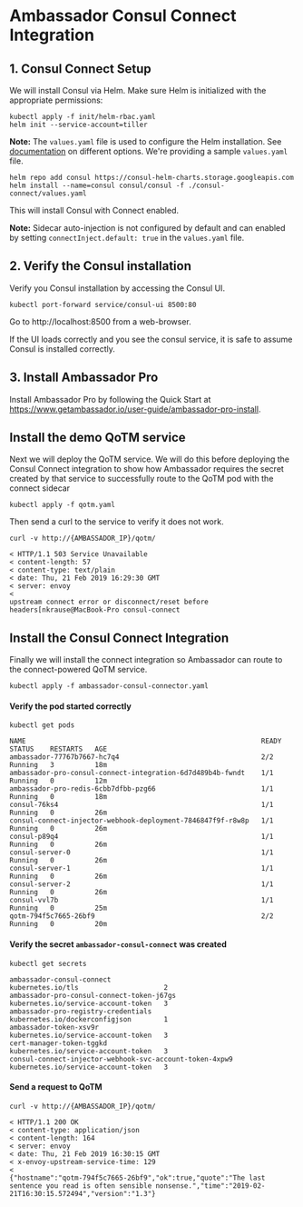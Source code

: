# Ambassador Consul Connect Integration

## 1. Consul Connect Setup

We will install Consul via Helm. Make sure Helm is initialized with the appropriate permissions:

```
kubectl apply -f init/helm-rbac.yaml
helm init --service-account=tiller
```

**Note:** The `values.yaml` file is used to configure the Helm installation. See [documentation](https://www.consul.io/docs/platform/k8s/helm.html#configuration-values-) on different options. We're providing a sample `values.yaml` file.

```shell
helm repo add consul https://consul-helm-charts.storage.googleapis.com
helm install --name=consul consul/consul -f ./consul-connect/values.yaml
```

This will install Consul with Connect enabled. 

**Note:** Sidecar auto-injection is not configured by default and can enabled by setting `connectInject.default: true` in the `values.yaml` file.

## 2. Verify the Consul installation

Verify you Consul installation by accessing the Consul UI. 

```shell
kubectl port-forward service/consul-ui 8500:80
```

Go to http://localhost:8500 from a web-browser.

If the UI loads correctly and you see the consul service, it is safe to assume Consul is installed correctly.

## 3. Install Ambassador Pro

Install Ambassador Pro by following the Quick Start at https://www.getambassador.io/user-guide/ambassador-pro-install.

## Install the demo QoTM service

Next we will deploy the QoTM service. We will do this before deploying the Consul Connect integration to show how Ambassador requires the secret created by that service to successfully route to the QoTM pod with the connect sidecar

```shell
kubectl apply -f qotm.yaml
```

Then send a curl to the service to verify it does not work.

```shell
curl -v http://{AMBASSADOR_IP}/qotm/

< HTTP/1.1 503 Service Unavailable
< content-length: 57
< content-type: text/plain
< date: Thu, 21 Feb 2019 16:29:30 GMT
< server: envoy
< 
upstream connect error or disconnect/reset before headers[nkrause@MacBook-Pro consul-connect
```

## Install the Consul Connect Integration

Finally we will install the connect integration so Ambassador can route to the connect-powered QoTM service.

```shell
kubectl apply -f ambassador-consul-connector.yaml
```

#### Verify the pod started correctly

```shell
kubectl get pods 

NAME                                                          READY   STATUS    RESTARTS   AGE
ambassador-77767b7667-hc7q4                                   2/2     Running   3          18m
ambassador-pro-consul-connect-integration-6d7d489b4b-fwndt    1/1     Running   0          12m
ambassador-pro-redis-6cbb7dfbb-pzg66                          1/1     Running   0          18m
consul-76ks4                                                  1/1     Running   0          26m
consul-connect-injector-webhook-deployment-7846847f9f-r8w8p   1/1     Running   0          26m
consul-p89q4                                                  1/1     Running   0          26m
consul-server-0                                               1/1     Running   0          26m
consul-server-1                                               1/1     Running   0          26m
consul-server-2                                               1/1     Running   0          26m
consul-vvl7b                                                  1/1     Running   0          25m
qotm-794f5c7665-26bf9                                         2/2     Running   0          20m
```

#### Verify the secret `ambassador-consul-connect` was created 

```shell
kubectl get secrets

ambassador-consul-connect                                 kubernetes.io/tls                     2     
ambassador-pro-consul-connect-token-j67gs                 kubernetes.io/service-account-token   3     
ambassador-pro-registry-credentials                       kubernetes.io/dockerconfigjson        1     
ambassador-token-xsv9r                                    kubernetes.io/service-account-token   3     
cert-manager-token-tggkd                                  kubernetes.io/service-account-token   3     
consul-connect-injector-webhook-svc-account-token-4xpw9   kubernetes.io/service-account-token   3     
```

#### Send a request to QoTM

```shell
curl -v http://{AMBASSADOR_IP}/qotm/

< HTTP/1.1 200 OK
< content-type: application/json
< content-length: 164
< server: envoy
< date: Thu, 21 Feb 2019 16:30:15 GMT
< x-envoy-upstream-service-time: 129
< 
{"hostname":"qotm-794f5c7665-26bf9","ok":true,"quote":"The last sentence you read is often sensible nonsense.","time":"2019-02-21T16:30:15.572494","version":"1.3"}
```